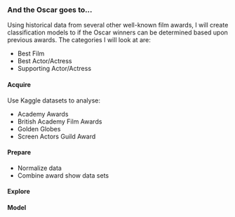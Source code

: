 ### And the Oscar goes to...

Using historical data from several other well-known film awards, I will create classification models to if the Oscar winners can be determined based upon previous awards. 
The categories I will look at are:
- Best Film
- Best Actor/Actress
- Supporting Actor/Actress

#### Acquire
Use Kaggle datasets to analyse:
- Academy Awards
- British Academy Film Awards
- Golden Globes
- Screen Actors Guild Award

#### Prepare
- Normalize data
- Combine award show data sets

#### Explore

#### Model 
